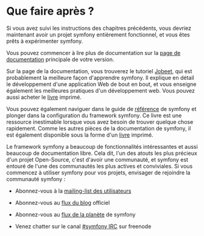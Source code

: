 Que faire après ?
============

Si vous avez suivi les instructions des chapitres précédents, vous devriez
maintenant avoir un projet symfony entièrement fonctionnel, et vous êtes prêts
à expérimenter symfony.

Vous pouvez commencer à lire plus de documentation sur la
[page de documentation](http://www.symfony-project.org/doc/1_4/) principale de votre version.

Sur la page de la documentation, vous trouverez le tutoriel
[Jobeet](http://www.symfony-project.org/jobeet/1_4/Doctrine/en/), 
qui est probablement la meilleure façon d'apprendre symfony. Il explique en détail
le développement d'une application Web de bout en bout, et vous enseigne également
les meilleures pratiques d'un développement web. Vous pouvez aussi acheter le
[livre](http://www.amazon.com/gp/product/2918390062?ie=UTF8&tag=symfonyprojec-20&linkCode=as2&camp=1789&creative=390957&creativeASIN=2918390062) imprimé.

Vous pouvez également naviguer dans le guide de 
[référence](http://www.symfony-project.org/reference/1_4/en/) de symfony et plonger
dans la configuration du framework symfony. Ce livre est une ressource inestimable
lorsque vous avez besoin de trouver quelque chose rapidement. Comme les autres pièces de
la documentation de symfony, il est également disponible sous la forme d'un
[livre](http://www.amazon.com/gp/product/2918390054?ie=UTF8&tag=symfonyprojec-20&linkCode=as2&camp=1789&creative=9325&creativeASIN=2918390054) imprimé.

Le framework symfony a beaucoup de fonctionnalités intéressantes et aussi beaucoup
de documentation libre. Cela dit, l'un des atouts les plus précieux d'un projet Open-Source,
c'est d'avoir une communauté, et symfony est entouré de l'une des communautés les plus actives et
conviviales. Si vous commencez à utiliser symfony pour vos projets,
envisager de rejoindre la communauté symfony :

  * Abonnez-vous à la [mailing-list des utilisateurs](http://groups.google.com/group/symfony-users)

  * Abonnez-vous au [flux du blog](http://feeds.feedburner.com/symfony/blog) officiel

  * Abonnez-vous au [flux de la planète](http://feeds.feedburner.com/symfony/planet) de symfony

  * Venez chatter sur le canal [#symfony IRC](irc://irc.freenode.net/symfony)
    sur freenode
